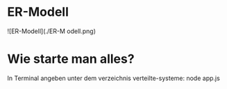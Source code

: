 
# ER-Modell

![ER-Modell](./ER-M odell.png)


# Wie starte man alles?
In Terminal angeben unter dem verzeichnis verteilte-systeme:
node app.js